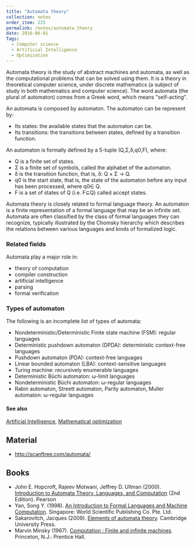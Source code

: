 ```yaml
---
title: "Automata theory"
collection: notes
order_item: 225
permalink: /notes/automata_theory
date: 2016-06-01
Tags:
  - Computer science
  - Artificial Intelligence
  - Optimization
---
```


Automata theory is the study of abstract machines and automata, as well as the computational problems that can be solved using them. It is a theory in theoretical computer science, under discrete mathematics (a subject of study in both mathematics and computer science). The word automata (the plural of automaton) comes from a Greek word, which means "self-acting".

An automata is composed by automaton. The automaton can be represent by:
* Its states: the available states that the automaton can be.
* Its transitions: the transitions between states, defined by a transition function.

An automaton is formally defined by a 5-tuple (Q,Σ,δ,q0,F), where:
* Q is a finite set of states.
* Σ is a finite set of symbols, called the alphabet of the automaton.
* δ is the transition function, that is, δ: Q × Σ → Q.
* q0 is the start state, that is, the state of the automaton before any input has been processed, where q0∈ Q.
* F is a set of states of Q (i.e. F⊆Q) called accept states.

Automata theory is closely related to formal language theory. An automaton is a finite representation of a formal language that may be an infinite set. Automata are often classified by the class of formal languages they can recognize, typically illustrated by the Chomsky hierarchy which describes the relations between various languages and kinds of formalized logic.


### Related fields
Automata play a major role in:
* theory of computation
* compiler construction
* artificial intelligence
* parsing
* formal verification

### Types of automaton
The following is an incomplete list of types of automata: 
* Nondeterministic/Deterministic Finite state machine (FSM): regular languages
* Deterministic pushdown automaton (DPDA): deterministic context-free languages
* Pushdown automaton (PDA): context-free languages
* Linear bounded automaton (LBA): context-sensitive languages
* Turing machine: recursively enumerable languages
* Deterministic Büchi automaton: ω-limit languages
* Nondeterministic Büchi automaton: ω-regular languages
* Rabin automaton, Streett automaton, Parity automaton, Muller automaton: ω-regular languages


#### See also
[Artificial Intelligence](/notes/artificial_intelligence), [Mathematical optimization](/notes/mathematical_optimization)


## Material
* http://scanftree.com/automata/




## Books
* John E. Hopcroft, Rajeev Motwani, Jeffrey D. Ullman (2000). [Introduction to Automata Theory, Languages, and Computation](https://www.goodreads.com/book/show/1384026.Introduction_to_Automata_Theory_Languages_and_Computation) (2nd Edition). Pearson
* Yan, Song Y. (1998). [An Introduction to Formal Languages and Machine Computation](https://www.goodreads.com/book/show/573124.An_Introduction_To_Formal_Languages_And_Machine_Computation). Singapore: World Scientific Publishing Co. Pte. Ltd.
* Sakarovitch, Jacques (2009). [Elements of automata theory](https://www.goodreads.com/book/show/7532731-elements-of-automata-theory). Cambridge University Press.
* Marvin Minsky (1967). [Computation : Finite and infinite machines](https://www.goodreads.com/book/show/326791.Computation). Princeton, N.J.: Prentice Hall.


